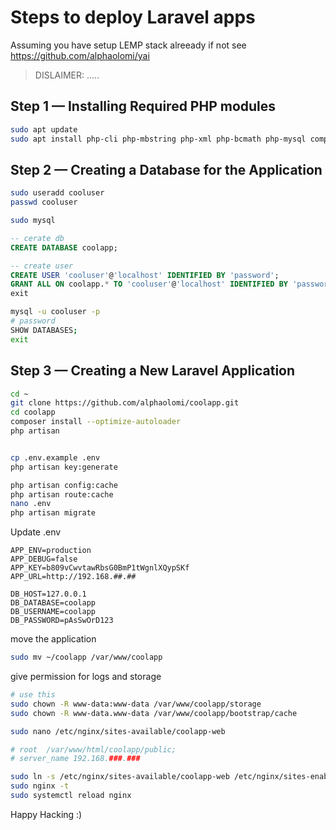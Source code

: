 # Steps to deploy Laravel apps

Assuming you have setup LEMP stack alreeady if not see https://github.com/alphaolomi/yai

> DISLAIMER: .....


## Step 1 — Installing Required PHP modules

```bash
sudo apt update
sudo apt install php-cli php-mbstring php-xml php-bcmath php-mysql composer unzip curl git
```

## Step 2 — Creating a Database for the Application
```bash
sudo useradd cooluser
passwd cooluser
```


```bash
sudo mysql
```

```sql
-- cerate db
CREATE DATABASE coolapp;

-- create user
CREATE USER 'cooluser'@'localhost' IDENTIFIED BY 'password';
GRANT ALL ON coolapp.* TO 'cooluser'@'localhost' IDENTIFIED BY 'password' WITH GRANT OPTION;
exit
```

```bash
mysql -u cooluser -p
# password
SHOW DATABASES;
exit
```

## Step 3 — Creating a New Laravel Application


```bash
cd ~
git clone https://github.com/alphaolomi/coolapp.git
cd coolapp
composer install --optimize-autoloader
php artisan


cp .env.example .env
php artisan key:generate

php artisan config:cache
php artisan route:cache
nano .env
php artisan migrate
```

Update .env

```env
APP_ENV=production
APP_DEBUG=false
APP_KEY=b809vCwvtawRbsG0BmP1tWgnlXQypSKf
APP_URL=http://192.168.##.##

DB_HOST=127.0.0.1
DB_DATABASE=coolapp
DB_USERNAME=coolapp
DB_PASSWORD=pAsSwOrD123
```


move the application
```bash
sudo mv ~/coolapp /var/www/coolapp
```

give permission for logs and storage
```bash
# use this
sudo chown -R www-data:www-data /var/www/coolapp/storage
sudo chown -R www-data.www-data /var/www/coolapp/bootstrap/cache
```

```bash
sudo nano /etc/nginx/sites-available/coolapp-web

# root  /var/www/html/coolapp/public;
# server_name 192.168.###.###

sudo ln -s /etc/nginx/sites-available/coolapp-web /etc/nginx/sites-enabled/
sudo nginx -t
sudo systemctl reload nginx
```

Happy Hacking :)